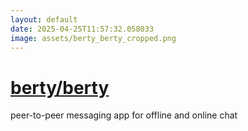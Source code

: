 ```yaml
---
layout: default
date: 2025-04-25T11:57:32.058033
image: assets/berty_berty_cropped.png
---
```


# [berty/berty](https://github.com/berty/berty)

peer-to-peer messaging app for offline and online chat

